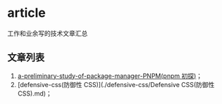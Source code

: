 # article

工作和业余写的技术文章汇总

## 文章列表

1. [a-preliminary-study-of-package-manager-PNPM(pnpm 初探)](a-preliminary-study-of-package-manager-PNPM/包管理器pnpm初探.pdf)；
2. [defensive-css(防御性 CSS)](./defensive-css/Defensive CSS\(防御性 CSS\).md)；
